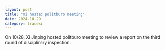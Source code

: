 ```yaml
---
layout: post
title: "Xi hosted politburo meeting"
date: 2024-10-29
category: tracexi
---
```


On 10/28, Xi Jinping hosted politburo meeting to review a report on the third round of disciplinary inspection.
